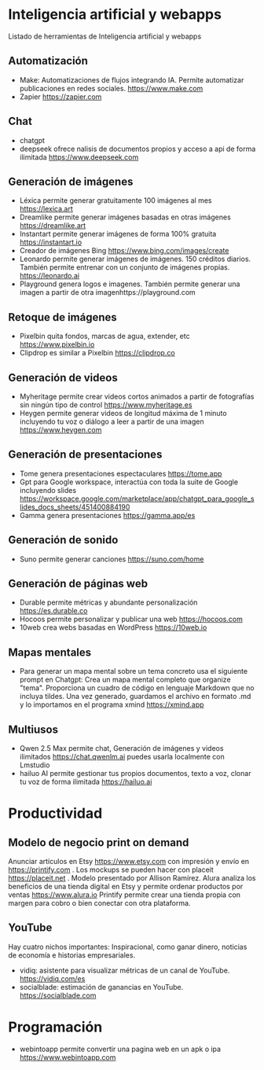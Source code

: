 # Inteligencia artificial y webapps
Listado de herramientas de Inteligencia artificial y webapps
## Automatización
- Make: Automatizaciones de flujos integrando IA. Permite automatizar publicaciones en redes sociales. https://www.make.com
- Zapier https://zapier.com
## Chat
- chatgpt
- deepseek ofrece nalisis de documentos propios y acceso a api de forma ilimitada https://www.deepseek.com
## Generación de imágenes 
- Léxica permite generar gratuitamente 100 imágenes al mes https://lexica.art
- Dreamlike permite generar imágenes basadas en otras imágenes https://dreamlike.art
- Instantart permite generar imágenes de forma 100% gratuita https://instantart.io
- Creador de imágenes Bing https://www.bing.com/images/create
- Leonardo permite generar imágenes de imágenes. 150 créditos diarios. También permite entrenar con un conjunto de imágenes propias. https://leonardo.ai
- Playground genera logos e imagenes. También permite generar una imagen a partir de otra imagenhttps://playground.com 
## Retoque de imágenes 
- Pixelbin quita fondos, marcas de agua, extender, etc https://www.pixelbin.io
- Clipdrop es similar a Pixelbin https://clipdrop.co
## Generación de videos
- Myheritage permite crear videos cortos animados a partir de fotografías sin ningún tipo de control https://www.myheritage.es
- Heygen permite generar videos de longitud máxima de 1 minuto incluyendo tu voz o diálogo a leer a partir de una imagen https://www.heygen.com
## Generación de presentaciones
- Tome genera presentaciones espectaculares https://tome.app
- Gpt para Google workspace, interactúa con toda la suite de Google incluyendo slides https://workspace.google.com/marketplace/app/chatgpt_para_google_slides_docs_sheets/451400884190
- Gamma genera presentaciones https://gamma.app/es
## Generación de sonido
- Suno permite generar canciones https://suno.com/home
## Generación de páginas web
- Durable permite métricas y abundante personalización https://es.durable.co
- Hocoos permite personalizar y publicar una web https://hocoos.com
- 10web crea webs basadas en WordPress https://10web.io
## Mapas mentales
- Para generar un mapa mental sobre un tema concreto usa el siguiente prompt en Chatgpt: Crea un mapa mental completo que organize "tema". Proporciona un cuadro de código en lenguaje Markdown que no incluya tildes. Una vez generado, guardamos el archivo en formato .md y lo importamos en el programa xmind https://xmind.app
## Multiusos
- Qwen 2.5 Max permite chat, Generación de imágenes y videos ilimitados https://chat.qwenlm.ai puedes usarla localmente con Lmstudio
- hailuo AI permite gestionar tus propios documentos, texto a voz, clonar tu voz de forma ilimitada https://hailuo.ai
# Productividad
## Modelo de negocio print on demand
Anunciar artículos en Etsy https://www.etsy.com con impresión y envío en https://printify.com . Los mockups se pueden hacer con placeit https://placeit.net . Modelo presentado por Allison Ramírez.
Alura analiza los beneficios de una tienda digital en Etsy y permite ordenar productos por ventas https://www.alura.io
Printify permite crear una tienda propia con margen para cobro o bien conectar con otra plataforma.
## YouTube
Hay cuatro nichos importantes: Inspiracional, como ganar dinero, noticias de economía e historias empresariales.
- vidiq: asistente para visualizar métricas de un canal de YouTube. https://vidiq.com/es
- socialblade: estimación de ganancias en YouTube. https://socialblade.com
# Programación 
- webintoapp permite convertir una pagina web en un apk o ipa https://www.webintoapp.com